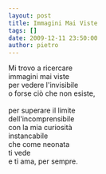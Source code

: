 ```yaml
---
layout: post
title: Immagini Mai Viste
tags: []
date: 2009-12-11 23:50:00
author: pietro
---
```

Mi trovo a ricercare<br/>immagini mai viste<br/>per vedere l'invisibile<br/>o forse ciò che non esiste,<br/><br/>per superare il limite<br/>dell'incomprensibile<br/>con la mia curiosità<br/>instancabile<br/>che come neonata<br/>ti vede<br/>e ti ama, per sempre.
